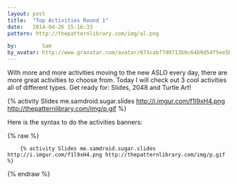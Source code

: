 ```yaml
---
layout: post
title:  "Top Activities Round 1"
date:   2014-04-26 15:16:33
pattern: http://thepatternlibrary.com/img/al.png

by:        Sam
by_avatar: http://www.gravatar.com/avatar/673cabf7d0713b0c64b9d54f5ee5b2e2
---
```


With more and more activities moving to the new ASLO every day, there are more
great activities to choose from.  Today I will check out 3 cool activities
all of different types.  Get ready for: Slides, 2048 and Turtle Art!

{% activity Slides me.samdroid.sugar.slides http://i.imgur.com/f1l9xH4.png http://thepatternlibrary.com/img/p.gif %}

Here is the syntax to do the activities banners:

{% raw %}
````
    {% activity Slides me.samdroid.sugar.slides http://i.imgur.com/f1l9xH4.png http://thepatternlibrary.com/img/p.gif %}
````
{% endraw %}
